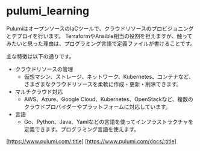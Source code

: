 # pulumi_learning
PulumiはオープンソースのIaCツールで、クラウドリソースのプロビジョニングとデプロイを行います。
TerraformやAnsible相当の役割を担えますが、触ってみたいと思った理由は、プログラミング言語で定義ファイルが書けることです。


主な特徴は以下の通りです。

- クラウドリソースの管理
  - 仮想マシン、ストレージ、ネットワーク、Kubernetes、コンテナなど、さまざまなクラウドリソースを柔軟に作成・更新・削除できます。
- マルチクラウド対応
  - AWS、Azure、Google Cloud、Kubernetes、OpenStackなど、複数のクラウドプロバイダーやプラットフォームに対応しています。
- 言語
  - Go、Python、Java、Yamlなどの言語を使ってインフラストラクチャを定義できます。プログラミング言語を使えます。

[https://www.pulumi.com/:title]
[https://www.pulumi.com/docs/:title]

